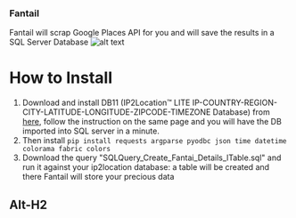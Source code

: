 ### Fantail
Fantail will scrap Google Places API for you and will save the results in a SQL Server Database 
![alt text](http://www.ngamanuimages.org.nz/images/lres/d03689.jpg)

How to Install
======

1) Download and install DB11 (IP2Location™ LITE IP-COUNTRY-REGION-CITY-LATITUDE-LONGITUDE-ZIPCODE-TIMEZONE Database) from [here](https://http://lite.ip2location.com/database/ip-country-region-city-latitude-longitude-zipcode-timezone), follow the instruction on the same page and you will have the DB imported into SQL server in a minute. 
2) Then install `pip install requests argparse pyodbc json time datetime colorama fabric colors`
3) Download the query "SQLQuery_Create_Fantai_Details_lTable.sql" and run it against your ip2location database: a table will be created and there Fantail will store your precious data  

Alt-H2
------

